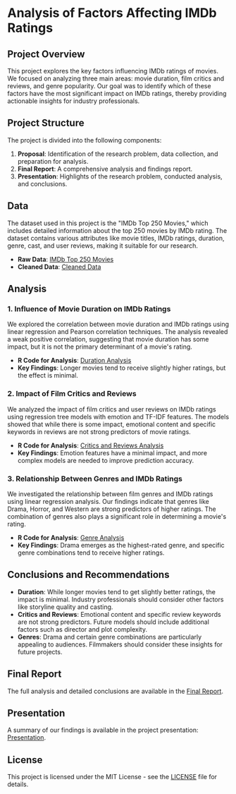 # Analysis of Factors Affecting IMDb Ratings

## Project Overview
This project explores the key factors influencing IMDb ratings of movies. We focused on analyzing three main areas: movie duration, film critics and reviews, and genre popularity. Our goal was to identify which of these factors have the most significant impact on IMDb ratings, thereby providing actionable insights for industry professionals.

## Project Structure
The project is divided into the following components:

1. **Proposal**: Identification of the research problem, data collection, and preparation for analysis.
2. **Final Report**: A comprehensive analysis and findings report.
3. **Presentation**: Highlights of the research problem, conducted analysis, and conclusions.

## Data
The dataset used in this project is the "IMDb Top 250 Movies," which includes detailed information about the top 250 movies by IMDb rating. The dataset contains various attributes like movie titles, IMDb ratings, duration, genre, cast, and user reviews, making it suitable for our research.

- **Raw Data**: [IMDb Top 250 Movies](path_to_data)
- **Cleaned Data**: [Cleaned Data](path_to_cleaned_data)

## Analysis
### 1. Influence of Movie Duration on IMDb Ratings
We explored the correlation between movie duration and IMDb ratings using linear regression and Pearson correlation techniques. The analysis revealed a weak positive correlation, suggesting that movie duration has some impact, but it is not the primary determinant of a movie's rating.

- **R Code for Analysis**: [Duration Analysis](path_to_code)
- **Key Findings**: Longer movies tend to receive slightly higher ratings, but the effect is minimal.

### 2. Impact of Film Critics and Reviews
We analyzed the impact of film critics and user reviews on IMDb ratings using regression tree models with emotion and TF-IDF features. The models showed that while there is some impact, emotional content and specific keywords in reviews are not strong predictors of movie ratings.

- **R Code for Analysis**: [Critics and Reviews Analysis](path_to_code)
- **Key Findings**: Emotion features have a minimal impact, and more complex models are needed to improve prediction accuracy.

### 3. Relationship Between Genres and IMDb Ratings
We investigated the relationship between film genres and IMDb ratings using linear regression analysis. Our findings indicate that genres like Drama, Horror, and Western are strong predictors of higher ratings. The combination of genres also plays a significant role in determining a movie's rating.

- **R Code for Analysis**: [Genre Analysis](path_to_code)
- **Key Findings**: Drama emerges as the highest-rated genre, and specific genre combinations tend to receive higher ratings.

## Conclusions and Recommendations
- **Duration**: While longer movies tend to get slightly better ratings, the impact is minimal. Industry professionals should consider other factors like storyline quality and casting.
- **Critics and Reviews**: Emotional content and specific review keywords are not strong predictors. Future models should include additional factors such as director and plot complexity.
- **Genres**: Drama and certain genre combinations are particularly appealing to audiences. Filmmakers should consider these insights for future projects.

## Final Report
The full analysis and detailed conclusions are available in the [Final Report](path_to_final_report).

## Presentation
A summary of our findings is available in the project presentation: [Presentation](path_to_presentation).

## License
This project is licensed under the MIT License - see the [LICENSE](LICENSE.md) file for details.
